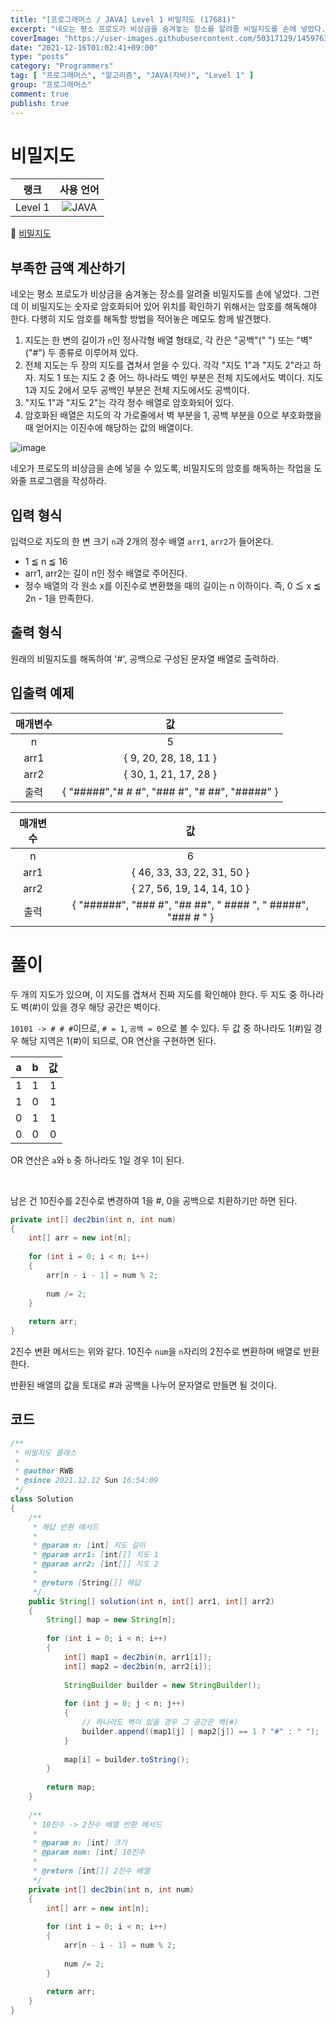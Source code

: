 ```yaml
---
title: "[프로그래머스 / JAVA] Level 1 비밀지도 (17681)"
excerpt: "네오는 평소 프로도가 비상금을 숨겨놓는 장소를 알려줄 비밀지도를 손에 넣었다. 그런데 이 비밀지도는 숫자로 암호화되어 있어 위치를 확인하기 위해서는 암호를 해독해야 한다. 다행히 지도 암호를 해독할 방법을 적어놓은 메모도 함께 발견했다."
coverImage: "https://user-images.githubusercontent.com/50317129/145976356-6b5d1430-31c0-4c34-829e-6be8f747ab19.png"
date: "2021-12-16T01:02:41+09:00"
type: "posts"
category: "Programmers"
tag: [ "프로그래머스", "알고리즘", "JAVA(자바)", "Level 1" ]
group: "프로그래머스"
comment: true
publish: true
---
```


# 비밀지도

|  랭크   |                                                      사용 언어                                                      |
| :-----: | :-----------------------------------------------------------------------------------------------------------------: |
| Level 1 | ![JAVA](https://shields.io/badge/java-JDK%2011-lightgray?logo=java&style=plastic&logoColor=white&labelColor=orange) |

🔗 [비밀지도](https://programmers.co.kr/learn/courses/30/lessons/17681)





## 부족한 금액 계산하기

네오는 평소 프로도가 비상금을 숨겨놓는 장소를 알려줄 비밀지도를 손에 넣었다. 그런데 이 비밀지도는 숫자로 암호화되어 있어 위치를 확인하기 위해서는 암호를 해독해야 한다. 다행히 지도 암호를 해독할 방법을 적어놓은 메모도 함께 발견했다.

1. 지도는 한 변의 길이가 `n`인 정사각형 배열 형태로, 각 칸은 "공백"(" ") 또는 "벽"("#") 두 종류로 이루어져 있다.
2. 전체 지도는 두 장의 지도를 겹쳐서 얻을 수 있다. 각각 "지도 1"과 "지도 2"라고 하자. 지도 1 또는 지도 2 중 어느 하나라도 벽인 부분은 전체 지도에서도 벽이다. 지도 1과 지도 2에서 모두 공백인 부분은 전체 지도에서도 공백이다.
3. "지도 1"과 "지도 2"는 각각 정수 배열로 암호화되어 있다.
4. 암호화된 배열은 지도의 각 가로줄에서 벽 부분을 1, 공백 부분을 0으로 부호화했을 때 얻어지는 이진수에 해당하는 값의 배열이다.

![image](http://t1.kakaocdn.net/welcome2018/secret8.png)

네오가 프로도의 비상금을 손에 넣을 수 있도록, 비밀지도의 암호를 해독하는 작업을 도와줄 프로그램을 작성하라.





## 입력 형식

입력으로 지도의 한 변 크기 `n`과 2개의 정수 배열 `arr1`, `arr2`가 들어온다.

* 1 ≦ n ≦ 16
* arr1, arr2는 길이 n인 정수 배열로 주어진다.
* 정수 배열의 각 원소 x를 이진수로 변환했을 때의 길이는 n 이하이다. 즉, 0 ≦ x ≦ 2n - 1을 만족한다.





## 출력 형식

원래의 비밀지도를 해독하여 '#', 공백으로 구성된 문자열 배열로 출력하라.





## 입출력 예제

| 매개변수 |                      값                       |
| :------: | :-------------------------------------------: |
|    n     |                       5                       |
|   arr1   |             { 9, 20, 28, 18, 11 }             |
|   arr2   |             { 30, 1, 21, 17, 28 }             |
|   출력   | { "#####","# # #", "### #", "# ##", "#####" } |

| 매개변수 |                              값                              |
| :------: | :----------------------------------------------------------: |
|    n     |                              6                               |
|   arr1   |                  { 46, 33, 33, 22, 31, 50 }                  |
|   arr2   |                  { 27, 56, 19, 14, 14, 10 }                  |
|   출력   | { "######", "### #", "## ##", " #### ", " #####", "### # " } |










# 풀이

두 개의 지도가 있으며, 이 지도를 겹쳐서 진짜 지도를 확인해야 한다. 두 지도 중 하나라도 벽(#)이 있을 경우 해당 공간은 벽이다.

`10101 -> # # #`이므로, `# = 1`, `공백 = 0`으로 볼 수 있다. 두 값 중 하나라도 1(#)일 경우 해당 지역은 1(#)이 되므로, OR 연산을 구현하면 된다.

|   a   |   b   |  값   |
| :---: | :---: | :---: |
|   1   |   1   |   1   |
|   1   |   0   |   1   |
|   0   |   1   |   1   |
|   0   |   0   |   0   |

OR 연산은 `a`와 `b` 중 하나라도 1일 경우 1이 된다.

<br />

남은 건 10진수를 2진수로 변경하여 1을 #, 0을 공백으로 치환하기만 하면 된다.

``` java
private int[] dec2bin(int n, int num)
{
	int[] arr = new int[n];
	
	for (int i = 0; i < n; i++)
	{
		arr[n - i - 1] = num % 2;
		
		num /= 2;
	}
	
	return arr;
}
```

2진수 변환 메서드는 위와 같다. 10진수 `num`을 `n`자리의 2진수로 변환하며 배열로 반환한다.

반환된 배열의 값을 토대로 #과 공백을 나누어 문자열로 만들면 될 것이다.





## 코드

``` java
/**
 * 비밀지도 클래스
 *
 * @author RWB
 * @since 2021.12.12 Sun 16:54:09
 */
class Solution
{
	/**
	 * 해답 반환 메서드
	 *
	 * @param n: [int] 지도 길이
	 * @param arr1: [int[]] 지도 1
	 * @param arr2: [int[]] 지도 2
	 *
	 * @return [String[]] 해답
	 */
	public String[] solution(int n, int[] arr1, int[] arr2)
	{
		String[] map = new String[n];
		
		for (int i = 0; i < n; i++)
		{
			int[] map1 = dec2bin(n, arr1[i]);
			int[] map2 = dec2bin(n, arr2[i]);
			
			StringBuilder builder = new StringBuilder();
			
			for (int j = 0; j < n; j++)
			{
				// 하나라도 벽이 있을 경우 그 공간은 벽(#)
				builder.append((map1[j] | map2[j]) == 1 ? "#" : " ");
			}
			
			map[i] = builder.toString();
		}
		
		return map;
	}
	
	/**
	 * 10진수 -> 2진수 배열 반환 메서드
	 *
	 * @param n: [int] 크기
	 * @param num: [int] 10진수
	 *
	 * @return [int[]] 2진수 배열
	 */
	private int[] dec2bin(int n, int num)
	{
		int[] arr = new int[n];
		
		for (int i = 0; i < n; i++)
		{
			arr[n - i - 1] = num % 2;
			
			num /= 2;
		}
		
		return arr;
	}
}
```